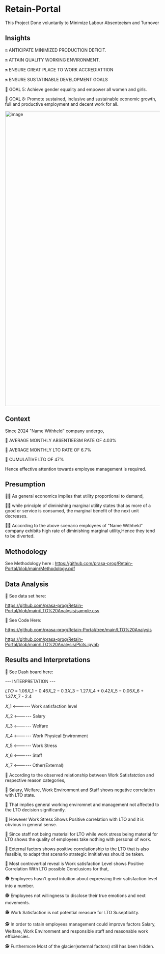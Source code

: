 # Retain-Portal
This Project Done voluntarily to Minimize Labour Absenteeism and Turnover

## Insights
🔛 ANTICIPATE MINIMIZED PRODUCTION DEFICIT.

🔛 ATTAIN QUALITY WORKING ENVIRONMENT.

🔛 ENSURE GREAT PLACE TO WORK ACCREDIATTION

🔛 ENSURE SUSTATINABLE DEVELOPMENT GOALS

🔶 GOAL 5: Achieve gender equality and empower all women and girls.

🔷 GOAL 8: Promote sustained, inclusive and sustainable economic growth, full and productive employment and decent work for all.

<img width="1290" height="960" alt="image" src="https://github.com/user-attachments/assets/61a22036-a4af-4e3f-ba01-84e83bc52c64" />

## Context
Since 2024 "Name Withheld" company undergo,

 🚀 AVERAGE MONTHLY ABSENTIEESM RATE OF 4.03%
 
 🚀 AVERAGE MONTHLY LTO RATE OF 6.7%
 
 🚀 CUMULATIVE LTO OF 47%
 
Hence effective attention towards employee management is required.
## Presumption

👨‍🏫 As general economics implies that utility proportional to demand,

👨‍🏫 while principle of diminishing marginal utility states that as more of a good or service is consumed, the marginal benefit of the next unit decreases.

👨‍🏫 According to the above scenario employees of "Name Withheld" company exhibits high rate of diminishing marginal utility,Hence they tend to be diverted.

## Methodology

See Methodology here : https://github.com/prasa-prog/Retain-Portal/blob/main/Methodology.pdf

## Data Analysis

🔷 See data set here:

https://github.com/prasa-prog/Retain-Portal/blob/main/LTO%20Analysis/sample.csv

🔷 See Code Here: 

https://github.com/prasa-prog/Retain-Portal/tree/main/LTO%20Analysis

https://github.com/prasa-prog/Retain-Portal/blob/main/LTO%20Analysis/Plots.ipynb

## Results and Interpretations

🔷 See Dash board here:

--- INTERPRETATION ---

𝐿𝑇𝑂 = 1.06𝑋_1 − 0.46𝑋_2 − 0.3𝑋_3 − 1.27𝑋_4 + 0.42𝑋_5 − 0.06𝑋_6 + 1.37𝑋_7 - 2.4

𝑋_1 <------ Work satisfaction level

𝑋_2 <------ Salary

𝑋_3 <------ Welfare

𝑋_4 <------  Work Physical Environment

𝑋_5 <------ Work Stress

𝑋_6 <------  Staff

𝑋_7 <------ Other(External)

🧭 According to the observed relationship between Work Satisfatction and respective reason categories,

🧭 Salary, Welfare, Work Environment and Staff shows negative correlation with LTO state. 

🧭 That implies general working enviromnet and management not affected to the LTO decision significantly.

🧭 However Work Stress Shows Positive correlation with LTO and it is obvious in general sense.

🧭 Since staff not being material for LTO while work stress being material for LTO shows the quality of employees take nothing with personal of work.

🧭 External factors shows positive correlationship to the LTO that is also feasible, to adapt that scenario strategic innitiatives should be taken.

🚩 Most controvertial reveal is Work satisfaction Level shows Positive Correlation With LTO possible Conclusions for that,

🕵️ Employees hasn't good intuition about expressing their satisfaction level into a number.

🕵️ Employees not willingness to disclose their true emotions and next movements.

🕵️ Work Satisfaction is not potential measure for LTO Suseptibility.

🕵️ In order to ratain employees management could improve factors Salary, Welfare, Work Environment and responsible staff and reasonable work efficiencies.

🕵️ Furthermore Most of the glacier(external factors) still has been hidden.























